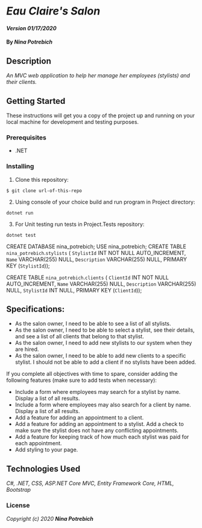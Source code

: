 # _Eau Claire's Salon_

#### _Version 01/17/2020_

#### By _**Nina Potrebich**_

## Description

_An MVC web application to help her manage her employees (stylists) and their clients._

## Getting Started

These instructions will get you a copy of the project up and running on your local machine for development and testing purposes.

### Prerequisites

* .NET

### Installing

1. Clone this repository:
```
$ git clone url-of-this-repo
```
2. Using console of your choice build and run program in Project directory:
```
dotnet run
```
3. For Unit testing run tests in Project.Tests repository:
```
dotnet test
``` 


CREATE DATABASE nina_potrebich;
USE nina_potrebich;
CREATE TABLE `nina_potrebich`.`stylists` (
  `StylistId` INT NOT NULL AUTO_INCREMENT,
  `Name` VARCHAR(255) NULL,
  `Description` VARCHAR(255) NULL,
  PRIMARY KEY (`StylistId`));

CREATE TABLE `nina_potrebich`.`clients` (
  `ClientId` INT NOT NULL AUTO_INCREMENT,
  `Name` VARCHAR(255) NULL,
  `Description` VARCHAR(255) NULL,
  `StylistId` INT NULL,
  PRIMARY KEY (`ClientId`));





## Specifications:
* As the salon owner, I need to be able to see a list of all stylists.
* As the salon owner, I need to be able to select a stylist, see their details, and see a list of all clients that belong to that stylist.
* As the salon owner, I need to add new stylists to our system when they are hired.
* As the salon owner, I need to be able to add new clients to a specific stylist. I should not be able to add a client if no stylists have been added.

If you complete all objectives with time to spare, consider adding the following features (make sure to add tests when necessary):

* Include a form where employees may search for a stylist by name. Display a list of all results.
* Include a form where employees may also search for a client by name. Display a list of all results.
* Add a feature for adding an appointment to a client.
* Add a feature for adding an appointment to a stylist. Add a check to make sure the stylist does not have any conflicting appointments.
* Add a feature for keeping track of how much each stylist was paid for each appointment.
* Add styling to your page.

## Technologies Used

_C#, .NET, CSS, ASP.NET Core MVC, Entity Framework Core, HTML, Bootstrap_

### License

*_Copyright (c) 2020 **Nina Potrebich**_*